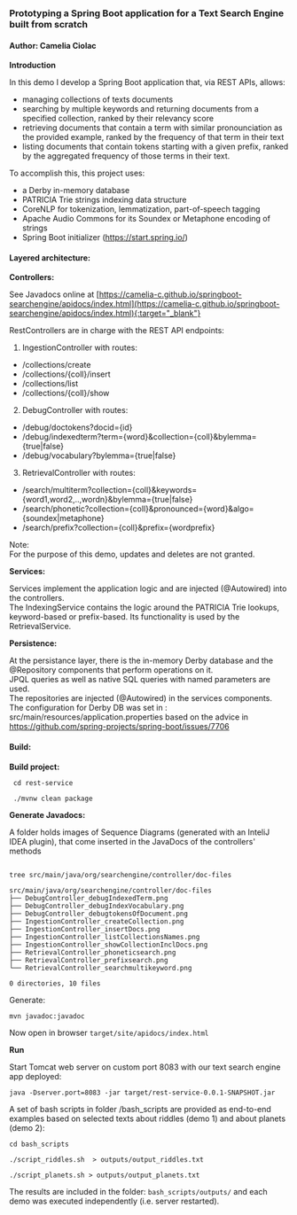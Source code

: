 
### Prototyping a Spring Boot application for a Text Search Engine built from scratch

#### Author: Camelia Ciolac

**Introduction**

In this demo I develop a Spring Boot application that, via REST APIs, allows:  
- managing collections of texts documents 
- searching by multiple keywords and returning documents from a specified collection, ranked by their relevancy score
- retrieving documents that contain a term with similar pronounciation as the provided example, ranked by the frequency of that term in their text
- listing documents that contain tokens starting with a given prefix, ranked by the aggregated frequency of those terms in their text.

To accomplish this, this project uses:  
- a Derby in-memory database
- PATRICIA Trie strings indexing data structure
- CoreNLP for tokenization, lemmatization, part-of-speech tagging
- Apache Audio Commons for its Soundex or Metaphone encoding of strings
- Spring Boot initializer (https://start.spring.io/)


#### Layered architecture:

**Controllers:**

See Javadocs online at [https://camelia-c.github.io/springboot-searchengine/apidocs/index.html](https://camelia-c.github.io/springboot-searchengine/apidocs/index.html){:target="_blank"}

RestControllers are in charge with the REST API endpoints:  

1) IngestionController with routes:  

- /collections/create
- /collections/{coll}/insert
- /collections/list
- /collections/{coll}/show

2) DebugController with routes:  

- /debug/doctokens?docid={id}
- /debug/indexedterm?term={word}&collection={coll}&bylemma={true|false}
- /debug/vocabulary?bylemma={true|false}

3) RetrievalController with routes:  

- /search/multiterm?collection={coll}&keywords={word1,word2,..,wordn}&bylemma={true|false}
- /search/phonetic?collection={coll}&pronounced={word}&algo={soundex|metaphone}
- /search/prefix?collection={coll}&prefix={wordprefix}


Note:  
For the purpose of this demo, updates and deletes are not granted.  


**Services:**

Services implement the application logic and are injected (@Autowired) into the controllers.  
The IndexingService contains the logic around the PATRICIA Trie lookups, keyword-based or prefix-based. Its functionality is used by the RetrievalService.  

**Persistence:**

At the persistance layer, there is the in-memory Derby database and the @Repository components that perform operations on it.  
JPQL queries as well as native SQL queries with named parameters are used.  
The repositories are injected (@Autowired) in the services components.  
The configuration for Derby DB was set in :  src/main/resources/application.properties  based on the advice in https://github.com/spring-projects/spring-boot/issues/7706  


#### Build:


**Build project:**

```
 cd rest-service

 ./mvnw clean package

```

**Generate Javadocs:**

A folder holds images of Sequence Diagrams (generated with an InteliJ IDEA plugin), that come inserted in the JavaDocs of the controllers' methods  

```

tree src/main/java/org/searchengine/controller/doc-files

src/main/java/org/searchengine/controller/doc-files
├── DebugController_debugIndexedTerm.png
├── DebugController_debugIndexVocabulary.png
├── DebugController_debugtokensOfDocument.png
├── IngestionController_createCollection.png
├── IngestionController_insertDocs.png
├── IngestionController_listCollectionsNames.png
├── IngestionController_showCollectionInclDocs.png
├── RetrievalController_phoneticsearch.png
├── RetrievalController_prefixsearch.png
└── RetrievalController_searchmultikeyword.png

0 directories, 10 files

```

Generate:  

```
mvn javadoc:javadoc
```

Now open in browser `target/site/apidocs/index.html`   


**Run**

Start Tomcat web server on custom port 8083 with our text search engine app deployed:  

```
java -Dserver.port=8083 -jar target/rest-service-0.0.1-SNAPSHOT.jar
```

A set of bash scripts in folder /bash_scripts are provided as end-to-end examples based on selected texts about riddles (demo 1) and about planets (demo 2):  

```
cd bash_scripts

./script_riddles.sh  > outputs/output_riddles.txt

./script_planets.sh > outputs/output_planets.txt
```

The results are included in the folder: `bash_scripts/outputs/` and each demo was executed independently (i.e. server restarted).  

